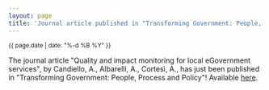 ```yaml
---
layout: page
title: 'Journal article published in "Transforming Government: People, Process and Policy"!'
---
```


<small>{{ page.date | date: "%-d %B %Y" }}</small>

The journal article "Quality and impact monitoring for local eGovernment services", by Candiello, A., Albarelli, A., Cortesi, A., has just been published in "Transforming Government: People, Process and Policy"! Available [here](https://doi.org/10.1108/17506161211214859).

